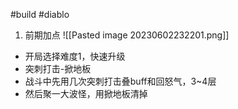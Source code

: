 #build #diablo

1. 前期加点
![[Pasted image 20230602232201.png]]
- 开局选择难度1，快速升级
- 突刺打击-掀地板
- 战斗中先用几次突刺打击叠buff和回怒气，3~4层
- 然后聚一大波怪，用掀地板清掉
